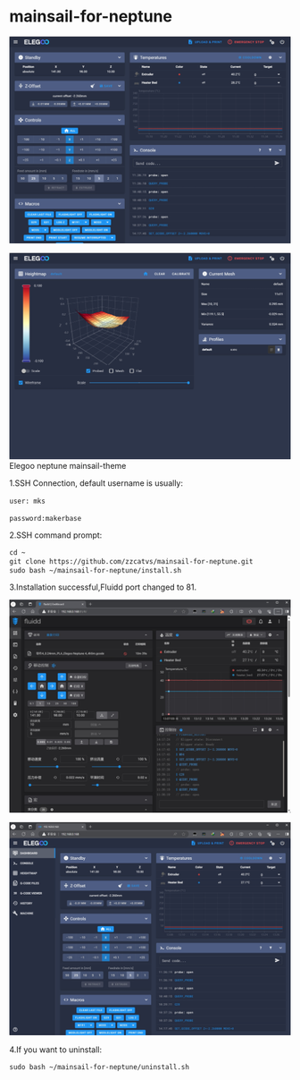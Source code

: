 # mainsail-for-neptune
![](https://raw.githubusercontent.com/zzcatvs/mainsail-for-neptune/main/img/1.png)

![](https://raw.githubusercontent.com/zzcatvs/mainsail-for-neptune/main/img/4.png)
Elegoo neptune mainsail-theme

1.SSH Connection, default username is usually:

`user: mks`

`password:makerbase`

2.SSH command prompt:

```
cd ~
git clone https://github.com/zzcatvs/mainsail-for-neptune.git
sudo bash ~/mainsail-for-neptune/install.sh
```

3.Installation successful,Fluidd port changed to 81.

![](https://raw.githubusercontent.com/zzcatvs/mainsail-for-neptune/main/img/2.png)

![](https://raw.githubusercontent.com/zzcatvs/mainsail-for-neptune/main/img/3.png)

4.If you want to uninstall:

```
sudo bash ~/mainsail-for-neptune/uninstall.sh
```

